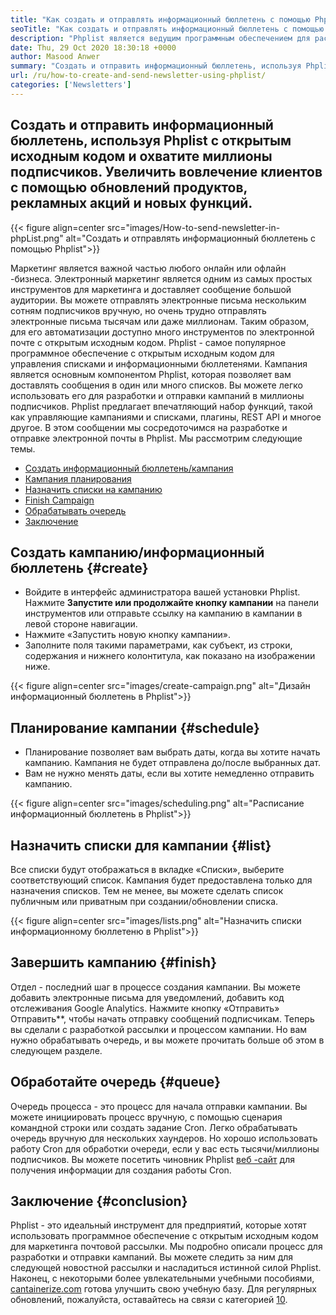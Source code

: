 ```yaml
---
title: "Как создать и отправлять информационный бюллетень с помощью Phplist" 
seoTitle: "Как создать и отправлять информационный бюллетень с помощью Phplist" 
description: "Phplist является ведущим программным обеспечением для рассылки с открытым исходным кодом для почтового маркетинга. Это руководство для начинающих для создания и отправки кампаний по бюллетеням." 
date: Thu, 29 Oct 2020 18:30:18 +0000
author: Masood Anwer
summary: "Создать и отправить информационный бюллетень, используя Phplist с открытым исходным кодом и охватите миллионы подписчиков. Увеличить вовлечение клиентов с помощью обновлений продуктов, рекламных акций и новых функций." 
url: /ru/how-to-create-and-send-newsletter-using-phplist/
categories: ['Newsletters']
---
```


## Создать и отправить информационный бюллетень, используя Phplist с открытым исходным кодом и охватите миллионы подписчиков. Увеличить вовлечение клиентов с помощью обновлений продуктов, рекламных акций и новых функций.

{{< figure align=center src="images/How-to-send-newsletter-in-phpList.png" alt="Создать и отправлять информационный бюллетень с помощью Phplist">}}

Маркетинг является важной частью любого онлайн или офлайн -бизнеса. Электронный маркетинг является одним из самых простых инструментов для маркетинга и доставляет сообщение большой аудитории. Вы можете отправлять электронные письма нескольким сотням подписчиков вручную, но очень трудно отправлять электронные письма тысячам или даже миллионам. Таким образом, для его автоматизации доступно много инструментов по электронной почте с открытым исходным кодом.
Phplist - самое популярное программное обеспечение с открытым исходным кодом для управления списками и информационными бюллетенями. Кампания является основным компонентом Phplist, которая позволяет вам доставлять сообщения в один или много списков. Вы можете легко использовать его для разработки и отправки кампаний в миллионы подписчиков. Phplist предлагает впечатляющий набор функций, такой как управляющие кампаниями и списками, плагины, REST API и многое другое.
В этом сообщении мы сосредоточимся на разработке и отправке электронной почты в Phplist. Мы рассмотрим следующие темы.
  * [Создать информационный бюллетень/кампания][2]
  * [Кампания планирования][3]
  * [Назначить списки на кампанию][4]
  * [Finish Campaign][5]
  * [Обрабатывать очередь][6]
  * [Заключение][7]

## **Создать кампанию/информационный бюллетень** {#create}

  * Войдите в интерфейс администратора вашей установки Phplist. Нажмите **Запустите или продолжайте кнопку кампании** на панели инструментов или отправьте ссылку на кампанию в кампании в левой стороне навигации.
  * Нажмите «Запустить новую кнопку кампании».
  * Заполните поля такими параметрами, как субъект, из строки, содержания и нижнего колонтитула, как показано на изображении ниже.

{{< figure align=center src="images/create-campaign.png" alt="Дизайн информационный бюллетень в Phplist">}}


## **Планирование кампании** {#schedule}

  * Планирование позволяет вам выбрать даты, когда вы хотите начать кампанию. Кампания не будет отправлена ​​до/после выбранных дат.
  * Вам не нужно менять даты, если вы хотите немедленно отправить кампанию.

{{< figure align=center src="images/scheduling.png" alt="Расписание информационный бюллетень в Phplist">}}


## **Назначить списки для кампании** {#list}

Все списки будут отображаться в вкладке «Списки», выберите соответствующий список. Кампания будет предоставлена ​​только для назначения списков. Тем не менее, вы можете сделать список публичным или приватным при создании/обновлении списка.

{{< figure align=center src="images/lists.png" alt="Назначить списки информационному бюллетеню в Phplist">}}


## **Завершить кампанию** {#finish}

Отдел - последний шаг в процессе создания кампании. Вы можете добавить электронные письма для уведомлений, добавить код отслеживания Google Analytics. Нажмите кнопку «Отправить» Отправить**, чтобы начать отправку сообщений подписчикам. Теперь вы сделали с разработкой рассылки и процессом кампании. Но вам нужно обрабатывать очередь, и вы можете прочитать больше об этом в следующем разделе.

## **Обработайте очередь** {#queue}

Очередь процесса - это процесс для начала отправки кампании. Вы можете инициировать процесс вручную, с помощью сценария командной строки или создать задание Cron. Легко обрабатывать очередь вручную для нескольких хаундеров. Но хорошо использовать работу Cron для обработки очереди, если у вас есть тысячи/миллионы подписчиков. Вы можете посетить чиновник Phplist [веб -сайт][8] для получения информации для создания работы Cron.

## **Заключение** {#conclusion}

Phplist - это идеальный инструмент для предприятий, которые хотят использовать программное обеспечение с открытым исходным кодом для маркетинга почтовой рассылки. Мы подробно описали процесс для разработки и отправки кампаний. Вы можете следить за ним для следующей новостной рассылки и насладиться истинной силой Phplist.
Наконец, с некоторыми более увлекательными учебными пособиями, [cantainerize.com][9] готова улучшить свою учебную базу. Для регулярных обновлений, пожалуйста, оставайтесь на связи с категорией [10][10].



[1]: https://products.containerize.com/newsletter/phplist
[2]: #create
[3]: #schedule
[4]: #list
[5]: #finish
[6]: #queue
[7]: #conclusion
[8]: https://www.phplist.org/manual/books/phplist-manual/page/setting-up-your-cron
[9]: https://containerize.com
[10]: https://blog.containerize.com/category/newsletter/
